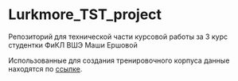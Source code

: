 # Lurkmore_TST_project
Репозиторий для технической части курсовой работы за 3 курс студентки ФиКЛ ВШЭ Маши Ершовой

Использованные для создания тренировочного корпуса данные находятся по [ссылке](https://drive.google.com/drive/folders/1vnUD0VPAdPF62sUHCCHinMwxBWXNCj2K?usp=sharing).
